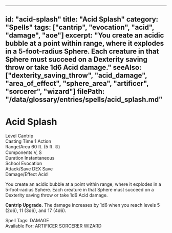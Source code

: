 
---
id: "acid-splash"
title: "Acid Splash"
category: "Spells"
tags: ["cantrip", "evocation", "acid", "damage", "aoe"]
excerpt: "You create an acidic bubble at a point within range, where it explodes in a 5-foot-radius Sphere. Each creature in that Sphere must succeed on a Dexterity saving throw or take 1d6 Acid damage."
seeAlso: ["dexterity_saving_throw", "acid_damage", "area_of_effect", "sphere_area", "artificer", "sorcerer", "wizard"]
filePath: "/data/glossary/entries/spells/acid_splash.md"
---
<div class="spell-card">
  <div class="spell-card-header">
    <h1 class="spell-card-title">Acid Splash</h1>
  </div>
  <div class="spell-card-divider"></div>
  <div class="spell-card-stats-grid">
    <div class="spell-card-stat">
      <span class="spell-card-stat-label">Level</span>
      <span class="spell-card-stat-value">Cantrip</span>
    </div>
    <div class="spell-card-stat">
      <span class="spell-card-stat-label">Casting Time</span>
      <span class="spell-card-stat-value">1 Action</span>
    </div>
    <div class="spell-card-stat">
      <span class="spell-card-stat-label">Range/Area</span>
      <span class="spell-card-stat-value">60 ft. (5 ft. 🌐)</span>
    </div>
    <div class="spell-card-stat">
      <span class="spell-card-stat-label">Components</span>
      <span class="spell-card-stat-value">V, S</span>
    </div>
    <div class="spell-card-stat">
      <span class="spell-card-stat-label">Duration</span>
      <span class="spell-card-stat-value">Instantaneous</span>
    </div>
    <div class="spell-card-stat">
      <span class="spell-card-stat-label">School</span>
      <span class="spell-card-stat-value">Evocation</span>
    </div>
    <div class="spell-card-stat">
      <span class="spell-card-stat-label">Attack/Save</span>
      <span class="spell-card-stat-value">DEX Save</span>
    </div>
    <div class="spell-card-stat">
      <span class="spell-card-stat-label">Damage/Effect</span>
      <span class="spell-card-stat-value">Acid</span>
    </div>
  </div>
  <div class="spell-card-divider"></div>
  <p class="spell-card-description">
    You create an acidic bubble at a point within range, where it explodes in a 5-foot-radius Sphere. Each creature in that Sphere must succeed on a Dexterity saving throw or take 1d6 Acid damage.
  </p>
  <p class="spell-card-description">
    <strong>Cantrip Upgrade.</strong> The damage increases by 1d6 when you reach levels 5 (2d6), 11 (3d6), and 17 (4d6).
  </p>
  <div class="spell-card-tags-section">
    <span class="spell-card-tags-label">Spell Tags:</span>
    <span class="spell-card-tag">DAMAGE</span>
  </div>
  <div class="spell-card-tags-section">
    <span class="spell-card-tags-label">Available For:</span>
    <span class="spell-card-tag">ARTIFICER</span>
    <span class="spell-card-tag">SORCERER</span>
    <span class="spell-card-tag">WIZARD</span>
  </div>
</div>